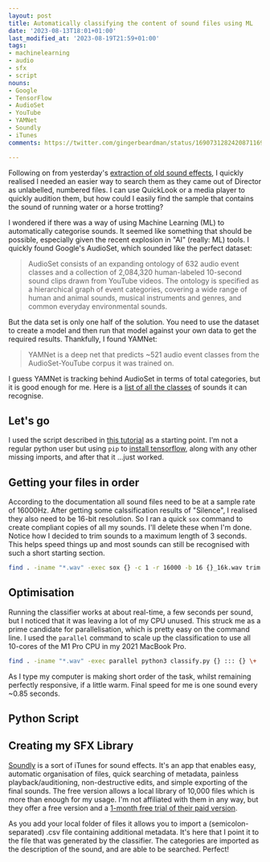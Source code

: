 ```yaml
---
layout: post
title: Automatically classifying the content of sound files using ML
date: '2023-08-13T18:01+01:00'
last_modified_at: '2023-08-19T21:59+01:00'
tags:
- machinelearning
- audio
- sfx
- script
nouns:
- Google
- TensorFlow
- AudioSet
- YouTube
- YAMNet
- Soundly
- iTunes
comments: https://twitter.com/gingerbeardman/status/1690731282420871169

---
```


Following on from yesterday's [extraction of old sound effects](/2023/08/12/extracting-sounds-from-macromedia-director-files/), I quickly realised I needed an easier way to search them as they came out of Director as unlabelled, numbered files. I can use QuickLook or a media player to quickly audition them, but how could I easily find the sample that contains the sound of running water or a horse trotting?

I wondered if there was a way of using Machine Learning (ML) to automatically categorise sounds. It seemed like something that should be possible, especially given the recent explosion in "AI" (really: ML) tools. I quickly found Google's AudioSet, which sounded like the perfect dataset:

> AudioSet consists of an expanding ontology of 632 audio event classes and a collection of 2,084,320 human-labeled 10-second sound clips drawn from YouTube videos. The ontology is specified as a hierarchical graph of event categories, covering a wide range of human and animal sounds, musical instruments and genres, and common everyday environmental sounds.

But the data set is only one half of the solution. You need to use the dataset to create a model and then run that model against your own data to get the required results. Thankfully, I found YAMNet:

> YAMNet is a deep net that predicts ~521 audio event classes from the AudioSet-YouTube corpus it was trained on. 

I guess YAMNet is tracking behind AudioSet in terms of total categories, but it is good enough for me. Here is a [list of all the classes](https://github.com/tensorflow/models/blob/master/research/audioset/yamnet/yamnet_class_map.csv) of sounds it can recognise.

## Let's go

I used the script described in [this tutorial](https://www.tensorflow.org/hub/tutorials/yamnet) as a starting point. I'm not a regular python user but using `pip` to [install tensorflow](https://www.tensorflow.org/install), along with any other missing imports, and after that it ...just worked.

## Getting your files in order

According to the documentation all sound files need to be at a sample rate of 16000Hz. After getting some calssification results of "Silence", I realised they also need to be 16-bit resolution. So I ran a quick `sox` command to create compliant copies of all my sounds. I'll delete these when I'm done. Notice how I decided to trim sounds to a maximum length of 3 seconds. This helps speed things up and most sounds can still be recognised with such a short starting section.

```sh
find . -iname "*.wav" -exec sox {} -c 1 -r 16000 -b 16 {}_16k.wav trim 0 00:03 \;
```

## Optimisation

Running the classifier works at about real-time, a few seconds per sound, but I noticed that it was leaving a lot of my CPU unused. This struck me as a prime candidate for parallelisation, which is pretty easy on the command line. I used the `parallel` command to scale up the classification to use all 10-cores of the M1 Pro CPU in my 2021 MacBook Pro.

```sh
find . -iname "*.wav" -exec parallel python3 classify.py {} ::: {} \+
```

As I type my computer is making short order of the task, whilst remaining perfectly responsive, if a little warm. Final speed for me is one sound every ~0.85 seconds.

## Python Script

<script src="https://gist.github.com/gingerbeardman/9e9bde623673ed2f50aeb15e97aae4a3.js"></script>

## Creating my SFX Library

[Soundly](https://getsoundly.com) is a sort of iTunes for sound effects. It's an app that enables easy, automatic organisation of files, quick searching of metadata, painless playback/auditioning, non-destructive edits, and simple exporting of the final sounds. The free version allows a local library of 10,000 files which is more than enough for my usage. I'm not affiliated with them in any way, but they offer a free version and a [1-month free trial of their paid version](https://getsoundly.com/news/soundly-promo-code-free/).

As you add your local folder of files it allows you to import a (semicolon-separated) .csv file containing additional metadata. It's here that I point it to the file that was generated by the classifier. The categories are imported as the description of the sound, and are able to be searched. Perfect!
